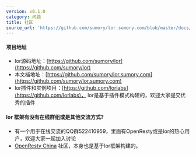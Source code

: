```yaml
---
version: v0.1.0
category: 问题
title: 社区
source_url: 'https://github.com/sumory/lor.sumory.com/blob/master/docs/faq/intro.md'
---
```



#### 项目地址

- lor源码地址：[https://github.com/sumory/lor](https://github.com/sumory/lor)
- 本文档地址：[https://github.com/sumory/lor.sumory.com](https://github.com/sumory/lor.sumory.com)
- lor插件和实例项目：[https://github.com/lorlabs](https://github.com/lorlabs)， lor是基于插件模式构建的，欢迎大家提交优秀的插件

#### **lor** 框架有没有在线群组或是其他交流方式?

 - 有一个用于在线交流的QQ群522410959，里面有OpenResty或是lor的热心用户，欢迎大家一起加入讨论
 - [OpenResty China](http://orc.black) 社区，本身也是基于lor框架构建的。

